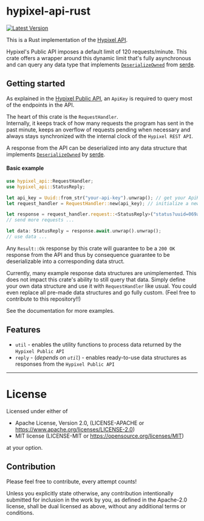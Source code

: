 # hypixel-api-rust
[![Latest Version](https://img.shields.io/crates/v/hypixel_api)](https://crates.io/crates/hypixel_api)

This is a Rust implementation of the [Hypixel API](https://github.com/HypixelDev/PublicAPI).

Hypixel's Public API imposes a default limit of 120 requests/minute. This crate 
offers a wrapper around this dynamic limit that's fully asynchronous and can query any data type that implements
[`DeserializeOwned`](https://docs.serde.rs/serde/de/trait.DeserializeOwned.html) from [serde](https://serde.rs).

## Getting started
As explained in the [Hypixel Public API](https://api.hypixel.net/), an `ApiKey` is required to
query most of the endpoints in the API.

The heart of this crate is the `RequestHandler`.\
Internally, it keeps track of how many requests the program has sent in the past minute,
keeps an overflow of requests pending when necessary and always stays synchronized
with the internal clock of the `Hypixel REST API`.

A response from the API can be deserialized into any data structure that implements
[`DeserializeOwned`](https://docs.serde.rs/serde/de/trait.DeserializeOwned.html) by [serde](https://serde.rs).
#### Basic example
```rust
use hypixel_api::RequestHandler;
use hypixel_api::StatusReply;

let api_key = Uuid::from_str("your-api-key").unwrap(); // get your ApiKey
let request_handler = RequestHandler::new(api_key); // initialize a new RequestHandler

let response = request_handler.request::<StatusReply>("status?uuid=069a79f4-44e9-4726-a5be-fca90e38aaf5", true); // query the status of Notch
// send more requests ...

let data: StatusReply = response.await.unwrap().unwrap();
// use data ...
```
Any `Result::Ok` response by this crate will guarantee to be a `200 OK` response from
the API and thus by consequence guarantee to be deserializable into a corresponding data struct.

Currently, many example response data structures are unimplemented. This does not impact
this crate's ability to still query that data. Simply define your own  data structure and
use it with `RequestHandler` like usual. You could even replace all pre-made data structures
and go fully custom. (Feel free to contribute to this repository!!)

See the documentation for more examples.

## Features
- `util` - enables the utility functions to process data returned by the `Hypixel Public API`
- `reply` - (*depends on `util`*) - enables ready-to-use data structures as responses from the `Hypixel Public API`

---
# License

Licensed under either of

* Apache License, Version 2.0, (LICENSE-APACHE or https://www.apache.org/licenses/LICENSE-2.0)
* MIT license (LICENSE-MIT or https://opensource.org/licenses/MIT)

at your option.

## Contribution

Please feel free to contribute, every attempt counts!

Unless you explicitly state otherwise, any contribution intentionally submitted
for inclusion in the work by you, as defined in the Apache-2.0 license, shall
be dual licensed as above, without any additional terms or conditions.
